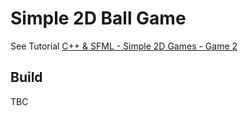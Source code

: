 # Simple 2D Ball Game

See Tutorial [C++ & SFML - Simple 2D Games - Game 2](https://www.youtube.com/watch?v=pNaYcdrsSFI&list=PL6xSOsbVA1eb_QqMTTcql_3PdOiE928up&index=11)

## Build

TBC